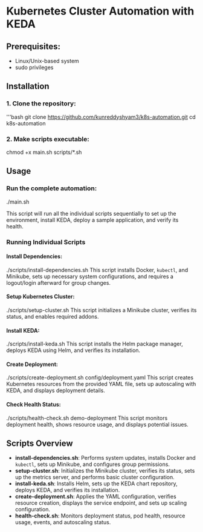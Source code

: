 # Kubernetes Cluster Automation with KEDA

## Prerequisites:
- Linux/Unix-based system
- sudo privileges

## Installation

### 1. Clone the repository:
'''bash
git clone https://github.com/kunreddyshyam3/k8s-automation.git
cd k8s-automation

### 2. Make scripts executable:
chmod +x main.sh scripts/*.sh

## Usage

### Run the complete automation:
./main.sh

This script will run all the individual scripts sequentially to set up the environment, install KEDA, deploy a sample application, and verify its health.

### Running Individual Scripts

#### Install Dependencies:
./scripts/install-dependencies.sh
This script installs Docker, `kubectl`, and Minikube, sets up necessary system configurations, and requires a logout/login afterward for group changes.

#### Setup Kubernetes Cluster:
./scripts/setup-cluster.sh
This script initializes a Minikube cluster, verifies its status, and enables required addons.

#### Install KEDA:
./scripts/install-keda.sh
This script installs the Helm package manager, deploys KEDA using Helm, and verifies its installation.

#### Create Deployment:
./scripts/create-deployment.sh config/deployment.yaml
This script creates Kubernetes resources from the provided YAML file, sets up autoscaling with KEDA, and displays deployment details.

#### Check Health Status:
./scripts/health-check.sh demo-deployment
This script monitors deployment health, shows resource usage, and displays potential issues.

## Scripts Overview

- **install-dependencies.sh**: Performs system updates, installs Docker and `kubectl`, sets up Minikube, and configures group permissions.
- **setup-cluster.sh**: Initializes the Minikube cluster, verifies its status, sets up the metrics server, and performs basic cluster configuration.
- **install-keda.sh**: Installs Helm, sets up the KEDA chart repository, deploys KEDA, and verifies its installation.
- **create-deployment.sh**: Applies the YAML configuration, verifies resource creation, displays the service endpoint, and sets up scaling configuration.
- **health-check.sh**: Monitors deployment status, pod health, resource usage, events, and autoscaling status.
